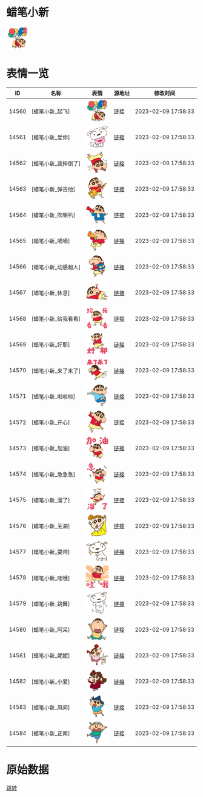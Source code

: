 # 蜡笔小新

<img src="./cover.png" height="60" alt="cover" />

# 表情一览

|ID|名称|表情|源地址|修改时间|
|----|----|----|----|----|
|14560|[蜡笔小新_起飞]|<img src="./pic/014560_%5B蜡笔小新_起飞%5D.png" height="60" alt="起飞"/>|[链接](https://i0.hdslb.com/bfs/emote/e3f497fbf8908879230b16d020ad58f9aa8a9509.png)|2023-02-09 17:58:33|
|14561|[蜡笔小新_爱你]|<img src="./pic/014561_%5B蜡笔小新_爱你%5D.png" height="60" alt="爱你"/>|[链接](https://i0.hdslb.com/bfs/emote/442282383749a7af39edb2d026c61989141f8338.png)|2023-02-09 17:58:33|
|14562|[蜡笔小新_我摔倒了]|<img src="./pic/014562_%5B蜡笔小新_我摔倒了%5D.png" height="60" alt="我摔倒了"/>|[链接](https://i0.hdslb.com/bfs/emote/e5f16ec66dc433cb2eae63f41b7eab26c24763b7.png)|2023-02-09 17:58:33|
|14563|[蜡笔小新_弹吉他]|<img src="./pic/014563_%5B蜡笔小新_弹吉他%5D.png" height="60" alt="弹吉他"/>|[链接](https://i0.hdslb.com/bfs/emote/94c308adead9ba40fb2177a8d96f7d39d6ae4bdb.png)|2023-02-09 17:58:33|
|14564|[蜡笔小新_吹喇叭]|<img src="./pic/014564_%5B蜡笔小新_吹喇叭%5D.png" height="60" alt="吹喇叭"/>|[链接](https://i0.hdslb.com/bfs/emote/483a7d4a17604a0f8562d85cd8727382e2c7cee9.png)|2023-02-09 17:58:33|
|14565|[蜡笔小新_嘀嘀]|<img src="./pic/014565_%5B蜡笔小新_嘀嘀%5D.png" height="60" alt="嘀嘀"/>|[链接](https://i0.hdslb.com/bfs/emote/1f0a26dab38de0bd4aa5fdfcd8ced4c33a481c99.png)|2023-02-09 17:58:33|
|14566|[蜡笔小新_动感超人]|<img src="./pic/014566_%5B蜡笔小新_动感超人%5D.png" height="60" alt="动感超人"/>|[链接](https://i0.hdslb.com/bfs/emote/3dc005b7de72a59c5be6f29838c84620ae478b93.png)|2023-02-09 17:58:33|
|14567|[蜡笔小新_休息]|<img src="./pic/014567_%5B蜡笔小新_休息%5D.png" height="60" alt="休息"/>|[链接](https://i0.hdslb.com/bfs/emote/c1f3dec6e9b5de9d02894a39b7a2a57a34f2c44c.png)|2023-02-09 17:58:33|
|14568|[蜡笔小新_给我看看]|<img src="./pic/014568_%5B蜡笔小新_给我看看%5D.png" height="60" alt="给我看看"/>|[链接](https://i0.hdslb.com/bfs/emote/e5ad0716a37ee4533317b328c0bb2bc3adc9c6c4.png)|2023-02-09 17:58:33|
|14569|[蜡笔小新_好耶]|<img src="./pic/014569_%5B蜡笔小新_好耶%5D.png" height="60" alt="好耶"/>|[链接](https://i0.hdslb.com/bfs/emote/e36a6c656c1be865265309af2e06ce0ddad58200.png)|2023-02-09 17:58:33|
|14570|[蜡笔小新_来了来了]|<img src="./pic/014570_%5B蜡笔小新_来了来了%5D.png" height="60" alt="来了来了"/>|[链接](https://i0.hdslb.com/bfs/emote/1c3d37dfa6e410906df60b4152a9c083ad7a3198.png)|2023-02-09 17:58:33|
|14571|[蜡笔小新_啦啦啦]|<img src="./pic/014571_%5B蜡笔小新_啦啦啦%5D.png" height="60" alt="啦啦啦"/>|[链接](https://i0.hdslb.com/bfs/emote/aad0f6b141c9b3240bfd2297e22b8ed4528641b7.png)|2023-02-09 17:58:33|
|14572|[蜡笔小新_开心]|<img src="./pic/014572_%5B蜡笔小新_开心%5D.png" height="60" alt="开心"/>|[链接](https://i0.hdslb.com/bfs/emote/112be83e43a7317d6190459b759611c684cf12e4.png)|2023-02-09 17:58:33|
|14573|[蜡笔小新_加油]|<img src="./pic/014573_%5B蜡笔小新_加油%5D.png" height="60" alt="加油"/>|[链接](https://i0.hdslb.com/bfs/emote/79870e810087da42a376a028caaa8c743a38cf52.png)|2023-02-09 17:58:33|
|14574|[蜡笔小新_急急急]|<img src="./pic/014574_%5B蜡笔小新_急急急%5D.png" height="60" alt="急急急"/>|[链接](https://i0.hdslb.com/bfs/emote/e6cca9c828d75d9a54ff78176c072d684de66b0f.png)|2023-02-09 17:58:33|
|14575|[蜡笔小新_溜了]|<img src="./pic/014575_%5B蜡笔小新_溜了%5D.png" height="60" alt="溜了"/>|[链接](https://i0.hdslb.com/bfs/emote/cf6a4486f9a47002ff10e202c76e6ff1753e47da.png)|2023-02-09 17:58:33|
|14576|[蜡笔小新_芜湖]|<img src="./pic/014576_%5B蜡笔小新_芜湖%5D.png" height="60" alt="芜湖"/>|[链接](https://i0.hdslb.com/bfs/emote/2179aef168fbe12efc6e2eb4c7292dcdf0dc64d5.png)|2023-02-09 17:58:33|
|14577|[蜡笔小新_耍帅]|<img src="./pic/014577_%5B蜡笔小新_耍帅%5D.png" height="60" alt="耍帅"/>|[链接](https://i0.hdslb.com/bfs/emote/b78dd8522603be09556145a66e60fd58e62865aa.png)|2023-02-09 17:58:33|
|14578|[蜡笔小新_哇哦]|<img src="./pic/014578_%5B蜡笔小新_哇哦%5D.png" height="60" alt="哇哦"/>|[链接](https://i0.hdslb.com/bfs/emote/e33903e981317387cf4427bb75c729ec1e826413.png)|2023-02-09 17:58:33|
|14579|[蜡笔小新_跳舞]|<img src="./pic/014579_%5B蜡笔小新_跳舞%5D.png" height="60" alt="跳舞"/>|[链接](https://i0.hdslb.com/bfs/emote/c94e7cda3b93f47b7eeebfc49e8ce62f81b2f70a.png)|2023-02-09 17:58:33|
|14580|[蜡笔小新_阿呆]|<img src="./pic/014580_%5B蜡笔小新_阿呆%5D.png" height="60" alt="阿呆"/>|[链接](https://i0.hdslb.com/bfs/emote/669252976ccb8fc692cb4528197b871a147f37f5.png)|2023-02-09 17:58:33|
|14581|[蜡笔小新_妮妮]|<img src="./pic/014581_%5B蜡笔小新_妮妮%5D.png" height="60" alt="妮妮"/>|[链接](https://i0.hdslb.com/bfs/emote/f73a6290d7144c87cfbaf8b3b7214003d66640b1.png)|2023-02-09 17:58:33|
|14582|[蜡笔小新_小爱]|<img src="./pic/014582_%5B蜡笔小新_小爱%5D.png" height="60" alt="小爱"/>|[链接](https://i0.hdslb.com/bfs/emote/70734cb9432c5efa0e3450815722c0996824f966.png)|2023-02-09 17:58:33|
|14583|[蜡笔小新_风间]|<img src="./pic/014583_%5B蜡笔小新_风间%5D.png" height="60" alt="风间"/>|[链接](https://i0.hdslb.com/bfs/emote/e3e87dc0d8fe79f9b8d7ba33c033ab4a61998be6.png)|2023-02-09 17:58:33|
|14584|[蜡笔小新_正南]|<img src="./pic/014584_%5B蜡笔小新_正南%5D.png" height="60" alt="正南"/>|[链接](https://i0.hdslb.com/bfs/emote/cfca1dd5d508b7fd7bfbd9b6769dc6afb9b36c43.png)|2023-02-09 17:58:33|

# 原始数据

[跳转](./raw.json)

